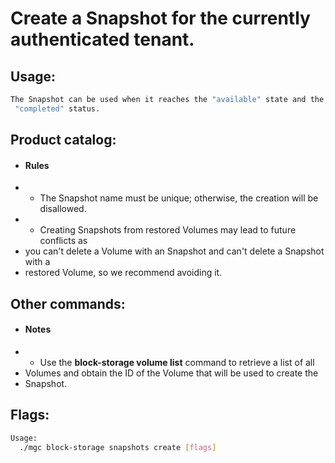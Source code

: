 # Create a Snapshot for the currently authenticated tenant.

## Usage:
```bash
The Snapshot can be used when it reaches the "available" state and the
 "completed" status.
```

## Product catalog:
- #### Rules
- - The Snapshot name must be unique; otherwise, the creation will be disallowed.
- - Creating Snapshots from restored Volumes may lead to future conflicts as
- you can't delete a Volume with an Snapshot and can't delete a Snapshot with a
- restored Volume, so we recommend avoiding it.

## Other commands:
- #### Notes
- - Use the **block-storage volume list** command to retrieve a list of all
- Volumes and obtain the ID of the Volume that will be used to create the
- Snapshot.

## Flags:
```bash
Usage:
  ./mgc block-storage snapshots create [flags]
```


